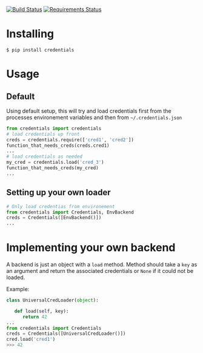 [![Build Status](https://travis-ci.org/OniOni/credentials.svg?branch=master)](https://travis-ci.org/OniOni/credentials)
[![Requirements Status](https://requires.io/github/OniOni/credentials/requirements.svg?branch=master)](https://requires.io/github/OniOni/credentials/requirements/?branch=master)

# Installing
```shell
$ pip install credentials
```

# Usage

## Default
Using default setup, this will try and load credentials first from the processes environement variables and then from `~/.credentials.json`
```python
from credentials import credentials
# load credentials up front
creds = credentials.require(['cred1', 'cred2'])
function_that_needs_creds(creds.cred1)
...
# load credentials as needed
my_cred = credentials.load('cred_3')
function_that_needs_creds(my_cred)
...
```

## Setting up your own loader
```python
# Only load credentias from environement
from credentials import Credentials, EnvBackend
creds = Credentials([EnvBackend()])
...
```

# Implementing your own backend
A backend is just an object with a `load` method. Method should take a `key` as an argument and return the associated credentials or `None` if it could not be loaded.

Example:
```python
class UniversalCredLoader(object):

   def load(self, key):
      return 42
...
from credentials import Credentials
creds = Credentials([UniversalCredLoader()])
cred.load('cred1')
>>> 42
```
